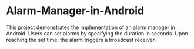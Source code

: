 # Alarm-Manager-in-Android
This project demonstrates the implementation of an alarm manager in Android. Users can set alarms by specifying the duration in seconds. Upon reaching the set time, the alarm triggers a broadcast receiver.
